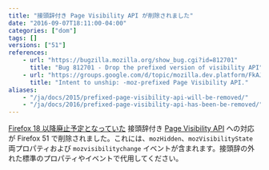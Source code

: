 ```yaml
---
title: "接頭辞付き Page Visibility API が削除されました"
date: "2016-09-07T18:11:00-04:00"
categories: ["dom"]
tags: []
versions: ["51"]
references:
    - url: "https://bugzilla.mozilla.org/show_bug.cgi?id=812701"
      title: "Bug 812701 - Drop the prefixed version of visibility API"
    - url: "https://groups.google.com/d/topic/mozilla.dev.platform/FkAJkVOJF74/discussion"
      title: "Intent to unship: -moz-prefixed Page Visibility API."
aliases:
    - "/ja/docs/2015/prefixed-page-visibility-api-will-be-removed/"
    - "/ja/docs/2016/prefixed-page-visibility-api-has-been-be-removed/"
---
```

[Firefox 18 以降廃止予定となっていた](https://www.fxsitecompat.dev/ja/docs/2012/page-visibility-api-has-been-unprefixed/) 接頭辞付き [Page Visibility API](https://developer.mozilla.org/docs/Web/API/Page_Visibility_API) への対応が Firefox 51 で削除されました。これには、`mozHidden`、`mozVisibilityState` 両プロパティおよび `mozvisibilitychange` イベントが含まれます。接頭辞の外れた標準のプロパティやイベントで代用してください。
